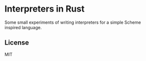 Interpreters in Rust 
=====================

Some small experiments of writing interpreters for a simple Scheme inspired language.

## License 

MIT

